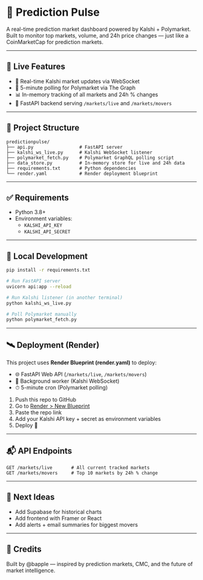 # 🧠 Prediction Pulse

A real-time prediction market dashboard powered by Kalshi + Polymarket. Built to monitor top markets, volume, and 24h price changes — just like a CoinMarketCap for prediction markets.

---

## 🚀 Live Features
- 🔁 Real-time Kalshi market updates via WebSocket
- 🔄 5-minute polling for Polymarket via The Graph
- 📊 In-memory tracking of all markets and 24h % changes
- 🔌 FastAPI backend serving `/markets/live` and `/markets/movers`

---

## 📁 Project Structure

```
predictionpulse/
├── api.py                 # FastAPI server
├── kalshi_ws_live.py      # Kalshi WebSocket listener
├── polymarket_fetch.py    # Polymarket GraphQL polling script
├── data_store.py          # In-memory store for live and 24h data
├── requirements.txt       # Python dependencies
└── render.yaml            # Render deployment blueprint
```

---

## ✅ Requirements
- Python 3.8+
- Environment variables:
  - `KALSHI_API_KEY`
  - `KALSHI_API_SECRET`

---

## 🔧 Local Development
```bash
pip install -r requirements.txt

# Run FastAPI server
uvicorn api:app --reload

# Run Kalshi listener (in another terminal)
python kalshi_ws_live.py

# Poll Polymarket manually
python polymarket_fetch.py
```

---

## 🛰 Deployment (Render)
This project uses **Render Blueprint (render.yaml)** to deploy:
- 🌐 FastAPI Web API (`/markets/live`, `/markets/movers`)
- 🔁 Background worker (Kalshi WebSocket)
- ⏱ 5-minute cron (Polymarket polling)

1. Push this repo to GitHub
2. Go to [Render > New Blueprint](https://dashboard.render.com/blueprint)
3. Paste the repo link
4. Add your Kalshi API key + secret as environment variables
5. Deploy 🚀

---

## 📬 API Endpoints
```http
GET /markets/live       # All current tracked markets
GET /markets/movers     # Top 10 markets by 24h % change
```

---

## 🧱 Next Ideas
- Add Supabase for historical charts
- Add frontend with Framer or React
- Add alerts + email summaries for biggest movers

---

## 👋 Credits
Built by @bapple — inspired by prediction markets, CMC, and the future of market intelligence.
